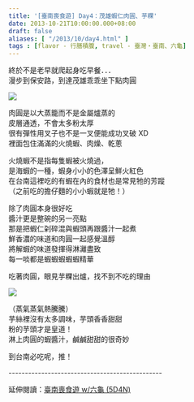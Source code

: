 ```yaml
---
title: '[臺南喪食遊] Day4：茂雄蝦仁肉圓、芋粿'
date: 2013-10-21T10:00:00.000+08:00
draft: false
aliases: [ "/2013/10/day4.html" ]
tags : [flavor - 行膳積腹, travel - 臺灣・臺南、六龜]
---
```


終於不是老早就爬起身吃早餐．．．  
漫步到保安路，到達茂雄乖乖坐下點肉圓  

![](/images/tainan4a.jpg)

肉圓是以大蒸籠而不是金屬爐蒸的  
皮層通透，不會太多粉太厚  
很有彈性用叉子也不是一叉便能成功叉破 XD  
裡面包住滿滿的火燒蝦、肉燥、乾蔥  
  
火燒蝦不是指每隻蝦被火燒過，  
是海蝦的一種，蝦身小小的色澤呈鮮火紅色  
在台南這裡吃的有蝦在內的食材也是常見牠的芳蹤  
（之前吃的擔仔麵的小小蝦就是牠！）  
  
除了肉圓本身很好吃  
醬汁更是整碗的另一亮點  
那是把蝦仁刴碎混與蝦頭再跟醬汁一起煮  
鮮香濃的味道和肉圓一起感覺溫醇  
將解蝦的味道發揮得淋灕盡致  
每一啖都是蝦蝦蝦蝦蝦精華  
  
吃著肉圓，眼見芋粿出爐，找不到不吃的理由  

![](/images/tainan4a1.jpg)

（蒸氣蒸氣熱騰騰）  
芋絲裡沒有太多調味，芋頭香香甜甜  
粉的芋頭才是皇道！  
淋上肉圓的蝦醬汁，鹹鹹甜甜的很奇妙  
  
  
到台南必吃呢，推！  
  
\-----------------------------------------------  
  
延伸閱讀：[臺南喪食遊 w/六龜 (5D4N)](https://hidie.net/tainan5d4n/)
